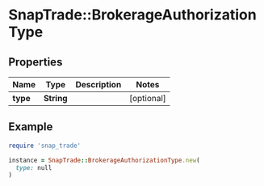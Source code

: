 # SnapTrade::BrokerageAuthorizationType

## Properties

| Name | Type | Description | Notes |
| ---- | ---- | ----------- | ----- |
| **type** | **String** |  | [optional] |

## Example

```ruby
require 'snap_trade'

instance = SnapTrade::BrokerageAuthorizationType.new(
  type: null
)
```

